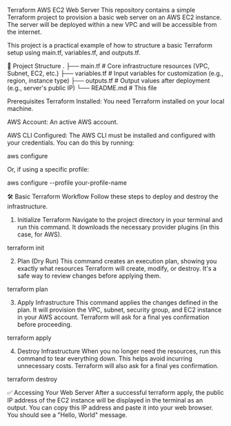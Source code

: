 Terraform AWS EC2 Web Server
This repository contains a simple Terraform project to provision a basic web server on an AWS EC2 instance. The server will be deployed within a new VPC and will be accessible from the internet.

This project is a practical example of how to structure a basic Terraform setup using main.tf, variables.tf, and outputs.tf.

📂 Project Structure
.
├── main.tf         # Core infrastructure resources (VPC, Subnet, EC2, etc.)
├── variables.tf    # Input variables for customization (e.g., region, instance type)
├── outputs.tf      # Output values after deployment (e.g., server's public IP)
└── README.md       # This file

Prerequisites
Terraform Installed: You need Terraform installed on your local machine.

AWS Account: An active AWS account.

AWS CLI Configured: The AWS CLI must be installed and configured with your credentials. You can do this by running:

aws configure

Or, if using a specific profile:

aws configure --profile your-profile-name

🛠️ Basic Terraform Workflow
Follow these steps to deploy and destroy the infrastructure.

1. Initialize Terraform
Navigate to the project directory in your terminal and run this command. It downloads the necessary provider plugins (in this case, for AWS).

terraform init

2. Plan (Dry Run)
This command creates an execution plan, showing you exactly what resources Terraform will create, modify, or destroy. It's a safe way to review changes before applying them.

terraform plan

3. Apply Infrastructure
This command applies the changes defined in the plan. It will provision the VPC, subnet, security group, and EC2 instance in your AWS account. Terraform will ask for a final yes confirmation before proceeding.

terraform apply

4. Destroy Infrastructure
When you no longer need the resources, run this command to tear everything down. This helps avoid incurring unnecessary costs. Terraform will also ask for a final yes confirmation.

terraform destroy

✅ Accessing Your Web Server
After a successful terraform apply, the public IP address of the EC2 instance will be displayed in the terminal as an output. You can copy this IP address and paste it into your web browser. You should see a "Hello, World" message.